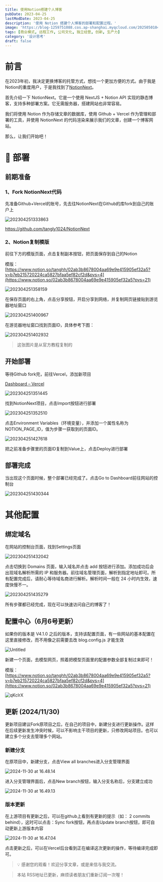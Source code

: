 ```yaml
---
title: 使用Notion搭建个人博客
pubDate: 2023-04-25
lastModDate: 2023-04-25
description: '使用 Notion 搭建个人博客的部署和配置过程。'
image: 'https://blog-1259751088.cos.ap-shanghai.myqcloud.com/20250501042536930.png?imageSlim'
tags: [商业模式, 远程工作, 公司文化, 独立经营, 创新, 生产力]
category: '设计思考'
draft: false
---
```


# 前言

在2023年初，我决定更换博客的托管方式，想找一个更加方便的方式。由于我是Notion的重度用户，于是我找到了[NotionNext](https://github.com/Chacat68/NotionNext)。

首先介绍一下 NotionNext。它是一个使用 NextJS + Notion API 实现的静态博客，支持多种部署方案。它无需服务器，搭建网站也非常容易。

我们将使用 Notion 作为存储文章的数据库，使用 Github + Vercel 作为管理和部署的工具，并使用 NotionNext 的代码渲染来展示我们的文章，创建一个博客网站。

那么，让我们开始吧！

# 📝 部署

## 前期准备

### 1、Fork NotionNext代码

先准备Github+Vercel的账号，先去往NotionNext在Github的库fork到自己的账户上

![202304251333863](https://blog-1259751088.cos.ap-shanghai.myqcloud.com/202304251333863.png)

https://github.com/tangly1024/NotionNext

### 2、Notion复制模版

前往下方的模版页面，点击复制副本按钮，把页面保存到自己的Notion

模版：[https://www.notion.so/tanghh/02ab3b8678004aa69e9e415905ef32a5?v=b7eb215720224ca5827bfaa5ef82cf2d&pvs=4](https://www.notion.so/02ab3b8678004aa69e9e415905ef32a5?pvs=21)

![202304251358159](https://blog-1259751088.cos.ap-shanghai.myqcloud.com/202304251358159.png)

在保存页面的右上角，点击分享按钮，开启分享到网络，并复制网页链接贴到游览器地址窗口

![202304251400967](https://blog-1259751088.cos.ap-shanghai.myqcloud.com/202304251400967.png)

在游览器地址窗口找到页面ID，具体参考下图：

![202304251402932](https://blog-1259751088.cos.ap-shanghai.myqcloud.com/202304251402932.png)

> 这张图片是从官方教程复制的
> 

## 开始部署

等待Github fork完，前往Vercel，添加新项目

[Dashboard – Vercel](https://vercel.com/dashboard)

![202304251351445](https://blog-1259751088.cos.ap-shanghai.myqcloud.com/202304251351445.png)

找到NotionNext项目，点击Import按钮进行部署

![202304251352510](https://blog-1259751088.cos.ap-shanghai.myqcloud.com/202304251352510.png)

点击Environment Variables（环境变量），并添加一个属性名称为NOTION_PAGE_ID，值为步骤一获取到的页面ID。

![202304251427618](https://blog-1259751088.cos.ap-shanghai.myqcloud.com/202304251427618.png)

把之前准备步骤里的页面ID复制到Value上，点击Deploy进行部署

## 部署完成

当出现这个页面时候，整个部署已经完成了。点击Go to Dashboard前往网站的控制台

![202304251430344](https://blog-1259751088.cos.ap-shanghai.myqcloud.com/202304251430344.png)

# 其他配置

## 绑定域名

在网站的控制台页面，找到Settings页面

![202304251432042](https://blog-1259751088.cos.ap-shanghai.myqcloud.com/202304251432042.png)

点击切换到 Domains 页面，输入域名并点击 add 按钮进行添加。添加成功后会出现域名解析所需的 IP 和服务器。前往域名管理页面，解析到指定地址即可。所有配置完成后，请耐心等待域名商进行解析。解析时间一般在 24 小时内生效，速度快慢不一。

![202304251435279](https://blog-1259751088.cos.ap-shanghai.myqcloud.com/202304251435279.png)

所有步骤都已经完成，现在可以快速访问自己的博客了！

## 配置中心（6月6号更新）

如果你的版本是 V4.1.0 之后的版本，支持该配置页面，有一些网站的基本配置在这里直接修改，而不用像之前需要去改 blog.config.js 才能生效

![Untitled](https://prod-files-secure.s3.us-west-2.amazonaws.com/0c2456f7-0963-462e-bb9b-ede658d017ce/c8a3ecbd-263c-4b96-bf31-f124eb98f4ab/Untitled.png)

新建一个页面，去模型网页，照着把模型页面里的配置参数全部复制过来即可！

模版：[https://www.notion.so/tanghh/02ab3b8678004aa69e9e415905ef32a5?v=b7eb215720224ca5827bfaa5ef82cf2d&pvs=4](https://www.notion.so/02ab3b8678004aa69e9e415905ef32a5?pvs=21)

![qKcIrX](https://blog-1259751088.cos.ap-shanghai.myqcloud.com/uPic/qKcIrX.png)

## 更新 (2024/11/30)

更新项目建议Fork原项目之后，在自己的项目中，新建分支进行更新操作。这样在后续更新发生冲突时候，可以不影响主干项目的更新，只修改网站项目。也可以建立多个分支去管理多个网站。

### 新建分支

在原项目中，新建分支，点击View all branches进入分支管理界面

![2024-11-30 at 16.48.14](https://blog-1259751088.cos.ap-shanghai.myqcloud.com/uPic/CleanShot%202024-11-30%20at%2016.48.14@2x.png)

进入分支管理界面后，点击New branch按钮，输入分支名称后，分支建立成功

![2024-11-30 at 16.49.13](https://blog-1259751088.cos.ap-shanghai.myqcloud.com/uPic/CleanShot%202024-11-30%20at%2016.49.13@2x.png)

### 版本更新

在上游项目有更新之后，可以在github上看到有更新的提示（如： 2 commits behind），这时可以点击：Sync fork按钮，再点击Update branch按钮，即可自动更新上游版本内容

![2024-11-30 at 16.47.04](https://blog-1259751088.cos.ap-shanghai.myqcloud.com/uPic/CleanShot%202024-11-30%20at%2016.47.04@2x.png)

点击更新之后，可以在Vercel后台看到正在编译这次更新的操作，等待编译完成即可。

> 💡 感谢您的观看！欢迎分享文章，或是来信与我交流。

> 本站 RSS地址已更新，麻烦读者朋友们重新订阅一次喔！